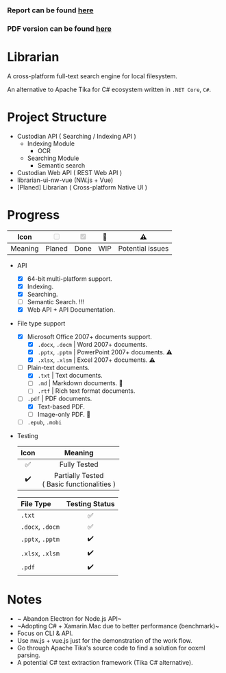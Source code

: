 ### Report can be found [here](./Report.md)
### PDF version can be found [here](./PDF/Report.pdf)
# Librarian

A cross-platform full-text search engine for local filesystem.

An alternative to Apache Tika for C# ecosystem written in `.NET Core`, `C#`.

# Project Structure
- Custodian API ( Searching / Indexing API )
  - Indexing Module
    - OCR
  - Searching Module
    - Semantic search
- Custodian Web API ( REST Web API )
- librarian-ui-nw-vue (NW.js + Vue)
- [Planed] Librarian ( Cross-platform Native UI )

# Progress
|  Icon   | <input type="checkbox" disabled /> | <input type="checkbox" disabled checked /> | :construction: |    :warning:     |
| :-----: | :--------------------------------: | :----------------------------------------: | :------------: | :--------------: |
| Meaning |               Planed               |                    Done                    |      WIP       | Potential issues |

- API
  - [x] 64-bit multi-platform support.
  - [x] Indexing.
  - [x] Searching.
  - [ ] Semantic Search. !!!
  - [x] Web API + API Documentation.

- File type support
  - [x] Microsoft Office 2007+ documents support.
    - [x] `.docx`, `.docm` | Word 2007+ documents.
    - [x] `.pptx`, `.pptm` | PowerPoint 2007+ documents. :warning:
    - [x] `.xlsx`, `.xlsm` | Excel 2007+ documents. :warning:
  - [ ] Plain-text documents.
    - [x] `.txt` | Text documents.
    - [ ] `.md` | Markdown documents. :construction:
    - [ ] `.rtf` | Rich text format documents.
  - [ ] `.pdf` | PDF documents.
    - [x] Text-based PDF.
    - [ ] Image-only PDF. :construction:
  - [ ] `.epub`, `.mobi`
- Testing

  |        Icon        |                    Meaning                     |
  | :----------------: | :--------------------------------------------: |
  | :white_check_mark: |                  Fully Tested                  |
  | :heavy_check_mark: | Partially Tested<br/>( Basic functionalities ) |


  | File Type        |   Testing Status   |
  | :--------------- | :----------------: |
  | `.txt`           | :white_check_mark: |
  | `.docx`, `.docm` | :white_check_mark: |
  | `.pptx`, `.pptm` | :heavy_check_mark: |
  | `.xlsx`, `.xlsm` | :heavy_check_mark: |
  | `.pdf`           | :heavy_check_mark: |




# Notes
- ~ Abandon Electron for Node.js API~
- ~Adopting C# + Xamarin.Mac due to better performance (benchmark)~
- Focus on CLI & API.
- Use nw.js + vue.js just for the demonstration of the work flow.
- Go through Apache Tika's source code to find a solution for ooxml parsing.
- A potential C# text extraction framework (Tika C# alternative).




